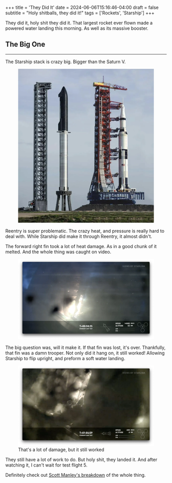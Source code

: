 +++
title = 'They Did It'
date = 2024-06-06T15:16:46-04:00
draft = false
subtitle = "Holy shitballs, they did it!"
tags = ['Rockets', 'Starship']
+++

They did it, holy shit they did it. That largest rocket ever flown made a powered water landing this morning. As well as its massive booster.

<h2>The Big One</h2>
<hr>

The Starship stack is crazy big. Bigger than the Saturn V.

<figure>
	<img src="fig3.webp" />
</figure>

Reentry is super problematic. The crazy heat, and pressure is really hard to deal with. While Starship did make it through Reentry, it almost didn't.

The forward right fin took a lot of heat damage. As in a good chunk of it melted. And the whole thing was caught on video.

<figure>
	<img src="fig1.webp" />
</figure>

The big question was, will it make it. If that fin was lost, it's over. Thankfully, that fin was a damn trooper. Not only did it hang on, it still worked! Allowing Starship to flip upright, and preform a soft water landing.

<figure>
	<img src="fig2.webp" />
	<figcaption>That's a lot of damage, but it still worked</figcaption>
</figure>

They still have a lot of work to do. But holy shit, they landed it. And after watching it, I can't wait for test flight 5.

Definitely check out [Scott Manley's breakdown](https://www.youtube.com/watch?v=8m0TY6i1Kuo) of the whole thing. 